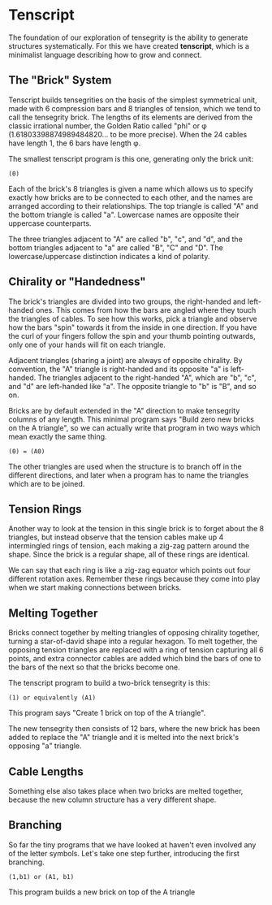 # Tenscript

The foundation of our exploration of tensegrity is the ability to generate structures systematically. For this we have created **tenscript**, which is a minimalist language describing how to grow and connect.

## The "Brick" System

Tenscript builds tensegrities on the basis of the simplest symmetrical unit, made with 6 compression bars and 8 triangles of tension, which we tend to call the tensegrity brick. The lengths of its elements are derived from the classic irrational number, the Golden Ratio called "phi" or &phi; (1.61803398874989484820... to be more precise). When the 24 cables have length 1, the 6 bars have length &phi;.

The smallest tenscript program is this one, generating only the brick unit:

    (0)

Each of the brick's 8 triangles is given a name which allows us to specify exactly how bricks are to be connected to each other, and the names are arranged  according to their relationships. The top triangle is called "A" and the bottom triangle is called "a". Lowercase names are opposite their uppercase counterparts.

The three triangles adjacent to "A" are called "b", "c", and "d", and the bottom triangles adjacent to "a" are called "B", "C" and "D". The lowercase/uppercase distinction indicates a kind of polarity.

## Chirality or "Handedness"

The brick's triangles are divided into two groups, the right-handed and left-handed ones. This comes from how the bars are angled where they touch the triangles of cables. To see how this works, pick a triangle and observe how the bars "spin" towards it from the inside in one direction. If you have the curl of your fingers follow the spin and your thumb pointing outwards, only one of your hands will fit on each triangle.

Adjacent triangles (sharing a joint) are always of opposite chirality. By convention, the "A" triangle is right-handed and its opposite "a" is left-handed. The triangles adjacent to the right-handed "A", which are "b", "c", and "d" are left-handed like "a". The opposite triangle to "b" is "B", and so on.

Bricks are by default extended in the "A" direction to make tensegrity columns of any length. This minimal program says "Build zero new bricks on the A triangle", so we can actually write that program in two ways which mean exactly the same thing.

    (0) = (A0)

The other triangles are used when the structure is to branch off in the different directions, and later when a program has to name the triangles which are to be joined.

## Tension Rings

Another way to look at the tension in this single brick is to forget about the 8 triangles, but instead observe that the tension cables make up 4 intermingled rings of tension, each making a zig-zag pattern around the shape. Since the brick is a regular shape, all of these rings are identical.

We can say that each ring is like a zig-zag equator which points out four different rotation axes. Remember these rings because they come into play when we start making connections between bricks.

## Melting Together

Bricks connect together by melting triangles of opposing chirality together, turning a star-of-david shape into a regular hexagon. To melt together, the opposing tension triangles are replaced with a ring of tension capturing all 6 points, and extra connector cables are added which bind the bars of one to the bars of the next so that the bricks become one.

The tenscript program to build a two-brick tensegrity is this:

    (1) or equivalently (A1)

This program says "Create 1 brick on top of the A triangle".

The new tensegrity then consists of 12 bars, where the new brick has been added to replace the "A" triangle and it is melted into the next brick's opposing "a" triangle.

## Cable Lengths

Something else also takes place when two bricks are melted together, because the new column structure has a very different shape. 

## Branching

So far the tiny programs that we have looked at haven't even involved any of the letter symbols. Let's take one step further, introducing the first branching.

    (1,b1) or (A1, b1)

This program builds a new brick on top of the A triangle
